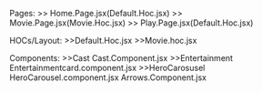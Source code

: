 Pages:
     >> Home.Page.jsx(Default.Hoc.jsx)
     >> Movie.Page.jsx(Movie.Hoc.jsx)
     >> Play.Page.jsx(Default.Hoc.jsx)

HOCs/Layout:
     >>Default.Hoc.jsx
     >>Movie.hoc.jsx

Components:
     >>Cast           Cast.Component.jsx
     >>Entertainment  Entertainmentcard.component.jsx
     >>HeroCarosusel  HeroCarousel.component.jsx
                      Arrows.Component.jsx
                      